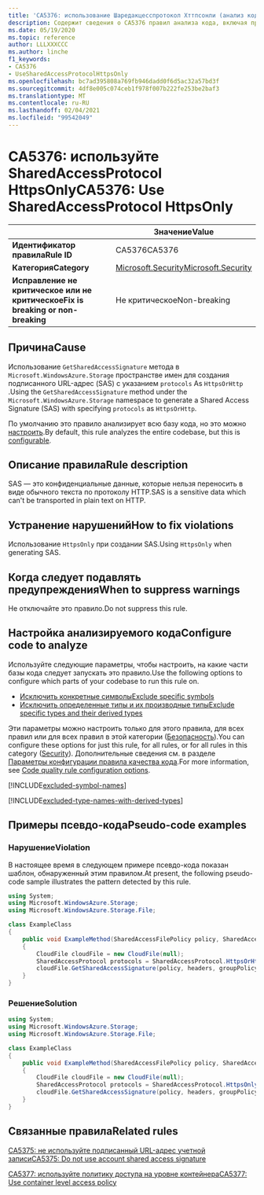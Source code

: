 ```yaml
---
title: 'CA5376: использование Шаредакцесспротокол Хттпсонли (анализ кода)'
description: Содержит сведения о CA5376 правил анализа кода, включая причины, способы устранения нарушений и время их подавления.
ms.date: 05/19/2020
ms.topic: reference
author: LLLXXXCCC
ms.author: linche
f1_keywords:
- CA5376
- UseSharedAccessProtocolHttpsOnly
ms.openlocfilehash: bc7ad395808a769fb946dadd0f6d5ac32a57bd3f
ms.sourcegitcommit: 4df8e005c074ceb1f978f007b222fe253be2baf3
ms.translationtype: MT
ms.contentlocale: ru-RU
ms.lasthandoff: 02/04/2021
ms.locfileid: "99542049"
---
```

# <a name="ca5376-use-sharedaccessprotocol-httpsonly"></a><span data-ttu-id="55fc2-103">CA5376: используйте SharedAccessProtocol HttpsOnly</span><span class="sxs-lookup"><span data-stu-id="55fc2-103">CA5376: Use SharedAccessProtocol HttpsOnly</span></span>

| | <span data-ttu-id="55fc2-104">Значение</span><span class="sxs-lookup"><span data-stu-id="55fc2-104">Value</span></span> |
|-|-|
| <span data-ttu-id="55fc2-105">**Идентификатор правила**</span><span class="sxs-lookup"><span data-stu-id="55fc2-105">**Rule ID**</span></span> |<span data-ttu-id="55fc2-106">CA5376</span><span class="sxs-lookup"><span data-stu-id="55fc2-106">CA5376</span></span>|
| <span data-ttu-id="55fc2-107">**Категория**</span><span class="sxs-lookup"><span data-stu-id="55fc2-107">**Category**</span></span> |[<span data-ttu-id="55fc2-108">Microsoft.Security</span><span class="sxs-lookup"><span data-stu-id="55fc2-108">Microsoft.Security</span></span>](security-warnings.md)|
| <span data-ttu-id="55fc2-109">**Исправление не критическое или не критическое**</span><span class="sxs-lookup"><span data-stu-id="55fc2-109">**Fix is breaking or non-breaking**</span></span> |<span data-ttu-id="55fc2-110">Не критическое</span><span class="sxs-lookup"><span data-stu-id="55fc2-110">Non-breaking</span></span>|

## <a name="cause"></a><span data-ttu-id="55fc2-111">Причина</span><span class="sxs-lookup"><span data-stu-id="55fc2-111">Cause</span></span>

<span data-ttu-id="55fc2-112">Использование `GetSharedAccessSignature` метода в `Microsoft.WindowsAzure.Storage` пространстве имен для создания подписанного URL-адрес (SAS) с указанием `protocols` As `HttpsOrHttp` .</span><span class="sxs-lookup"><span data-stu-id="55fc2-112">Using the `GetSharedAccessSignature` method under the `Microsoft.WindowsAzure.Storage` namespace to generate a Shared Access Signature (SAS) with specifying `protocols` as `HttpsOrHttp`.</span></span>

<span data-ttu-id="55fc2-113">По умолчанию это правило анализирует всю базу кода, но это можно [настроить](#configure-code-to-analyze).</span><span class="sxs-lookup"><span data-stu-id="55fc2-113">By default, this rule analyzes the entire codebase, but this is [configurable](#configure-code-to-analyze).</span></span>

## <a name="rule-description"></a><span data-ttu-id="55fc2-114">Описание правила</span><span class="sxs-lookup"><span data-stu-id="55fc2-114">Rule description</span></span>

<span data-ttu-id="55fc2-115">SAS — это конфиденциальные данные, которые нельзя переносить в виде обычного текста по протоколу HTTP.</span><span class="sxs-lookup"><span data-stu-id="55fc2-115">SAS is a sensitive data which can't be transported in plain text on HTTP.</span></span>

## <a name="how-to-fix-violations"></a><span data-ttu-id="55fc2-116">Устранение нарушений</span><span class="sxs-lookup"><span data-stu-id="55fc2-116">How to fix violations</span></span>

<span data-ttu-id="55fc2-117">Использование `HttpsOnly` при создании SAS.</span><span class="sxs-lookup"><span data-stu-id="55fc2-117">Using `HttpsOnly` when generating SAS.</span></span>

## <a name="when-to-suppress-warnings"></a><span data-ttu-id="55fc2-118">Когда следует подавлять предупреждения</span><span class="sxs-lookup"><span data-stu-id="55fc2-118">When to suppress warnings</span></span>

<span data-ttu-id="55fc2-119">Не отключайте это правило.</span><span class="sxs-lookup"><span data-stu-id="55fc2-119">Do not suppress this rule.</span></span>

## <a name="configure-code-to-analyze"></a><span data-ttu-id="55fc2-120">Настройка анализируемого кода</span><span class="sxs-lookup"><span data-stu-id="55fc2-120">Configure code to analyze</span></span>

<span data-ttu-id="55fc2-121">Используйте следующие параметры, чтобы настроить, на какие части базы кода следует запускать это правило.</span><span class="sxs-lookup"><span data-stu-id="55fc2-121">Use the following options to configure which parts of your codebase to run this rule on.</span></span>

- [<span data-ttu-id="55fc2-122">Исключить конкретные символы</span><span class="sxs-lookup"><span data-stu-id="55fc2-122">Exclude specific symbols</span></span>](#exclude-specific-symbols)
- [<span data-ttu-id="55fc2-123">Исключить определенные типы и их производные типы</span><span class="sxs-lookup"><span data-stu-id="55fc2-123">Exclude specific types and their derived types</span></span>](#exclude-specific-types-and-their-derived-types)

<span data-ttu-id="55fc2-124">Эти параметры можно настроить только для этого правила, для всех правил или для всех правил в этой категории ([Безопасность](security-warnings.md)).</span><span class="sxs-lookup"><span data-stu-id="55fc2-124">You can configure these options for just this rule, for all rules, or for all rules in this category ([Security](security-warnings.md)).</span></span> <span data-ttu-id="55fc2-125">Дополнительные сведения см. в разделе [Параметры конфигурации правила качества кода](../code-quality-rule-options.md).</span><span class="sxs-lookup"><span data-stu-id="55fc2-125">For more information, see [Code quality rule configuration options](../code-quality-rule-options.md).</span></span>

[!INCLUDE[excluded-symbol-names](~/includes/code-analysis/excluded-symbol-names.md)]

[!INCLUDE[excluded-type-names-with-derived-types](~/includes/code-analysis/excluded-type-names-with-derived-types.md)]

## <a name="pseudo-code-examples"></a><span data-ttu-id="55fc2-126">Примеры псевдо-кода</span><span class="sxs-lookup"><span data-stu-id="55fc2-126">Pseudo-code examples</span></span>

### <a name="violation"></a><span data-ttu-id="55fc2-127">Нарушение</span><span class="sxs-lookup"><span data-stu-id="55fc2-127">Violation</span></span>

<span data-ttu-id="55fc2-128">В настоящее время в следующем примере псевдо-кода показан шаблон, обнаруженный этим правилом.</span><span class="sxs-lookup"><span data-stu-id="55fc2-128">At present, the following pseudo-code sample illustrates the pattern detected by this rule.</span></span>

```csharp
using System;
using Microsoft.WindowsAzure.Storage;
using Microsoft.WindowsAzure.Storage.File;

class ExampleClass
{
    public void ExampleMethod(SharedAccessFilePolicy policy, SharedAccessFileHeaders headers, string groupPolicyIdentifier, IPAddressOrRange ipAddressOrRange)
    {
        CloudFile cloudFile = new CloudFile(null);
        SharedAccessProtocol protocols = SharedAccessProtocol.HttpsOrHttp;
        cloudFile.GetSharedAccessSignature(policy, headers, groupPolicyIdentifier, protocols, ipAddressOrRange);
    }
}
```

### <a name="solution"></a><span data-ttu-id="55fc2-129">Решение</span><span class="sxs-lookup"><span data-stu-id="55fc2-129">Solution</span></span>

```csharp
using System;
using Microsoft.WindowsAzure.Storage;
using Microsoft.WindowsAzure.Storage.File;

class ExampleClass
{
    public void ExampleMethod(SharedAccessFilePolicy policy, SharedAccessFileHeaders headers, string groupPolicyIdentifier, IPAddressOrRange ipAddressOrRange)
    {
        CloudFile cloudFile = new CloudFile(null);
        SharedAccessProtocol protocols = SharedAccessProtocol.HttpsOnly;
        cloudFile.GetSharedAccessSignature(policy, headers, groupPolicyIdentifier, protocols, ipAddressOrRange);
    }
}
```

## <a name="related-rules"></a><span data-ttu-id="55fc2-130">Связанные правила</span><span class="sxs-lookup"><span data-stu-id="55fc2-130">Related rules</span></span>

[<span data-ttu-id="55fc2-131">CA5375: не используйте подписанный URL-адрес учетной записи</span><span class="sxs-lookup"><span data-stu-id="55fc2-131">CA5375: Do not use account shared access signature</span></span>](ca5375.md)

[<span data-ttu-id="55fc2-132">CA5377: используйте политику доступа на уровне контейнера</span><span class="sxs-lookup"><span data-stu-id="55fc2-132">CA5377: Use container level access policy</span></span>](ca5377.md)
